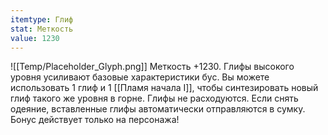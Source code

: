 ```yaml
---
itemtype: Глиф
stat: Меткость 
value: 1230
---
```

![[Temp/Placeholder_Glyph.png]]
Меткость +1230. Глифы высокого уровня усиливают базовые характеристики бус. Вы можете использовать 1 глиф и 1 [[Пламя начала I]], чтобы синтезировать новый глиф такого же уровня в горне. Глифы не расходуются. Если снять одеяние, вставленные глифы автоматически отправляются в сумку. Бонус действует только на персонажа!
